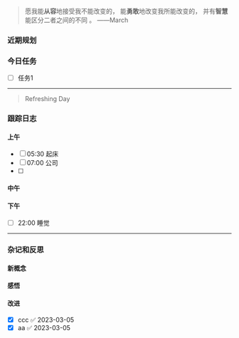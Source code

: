 > 愿我能**从容**地接受我不能改变的，
>          能**勇敢**地改变我所能改变的，
>          并有**智慧**能区分二者之间的不同 。 ——March


### 近期规划



### 今日任务
- [ ] 任务1




---------

> Refreshing Day 

### 跟踪日志

#### 上午
- [ ] 05:30 起床
- [ ] 07:00 公司
- [ ] 

#### 中午



#### 下午
- [ ] 22:00 睡觉





-------

### 杂记和反思


#### 新概念


#### 感悟


#### 改进

- [x] ccc ✅ 2023-03-05
- [x] aa ✅ 2023-03-05